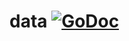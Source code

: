 # data [![GoDoc](https://godoc.org/github.com/perillo/data?status.svg)](http://godoc.org/github.com/perillo/data)
